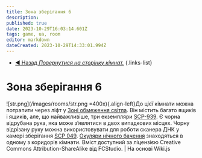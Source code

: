 ```yaml
---
title: Зона зберігання 6
description: 
published: true
date: 2023-10-29T16:03:14.601Z
tags: game, ua, room
editor: markdown
dateCreated: 2023-10-29T14:33:01.994Z
---
```


- [:arrow_backward: Назад *Повернутися на сторінку кімнат.*](/uk/game/rooms)
{.links-list}
# Зона зберігання 6
![str.png](/images/rooms/str.png =400x){.align-left}До цієї кімнати можна потрапити через ліфт у [Зоні обмеження світла](/uk/game/rooms/lcz). Він містить багато ящиків і ящиків, але, що найважливіше, три екземпляри [SCP-939](/uk/game/scps/939). Є чорна відрубана рука, яка може з’являтися в двох випадкових місцях. Чорну відрізану руку можна використовувати для роботи сканера ДНК у камері зберігання [SCP 049](/uk/game/scps/049). [Окуляри нічного бачення](/uk/game/items/nvg) знаходяться в одному з коридорів кімнати.
Вміст доступний за ліцензією Creative Commons Attribution-ShareAlike від FCStudio. | На основі Wiki.js